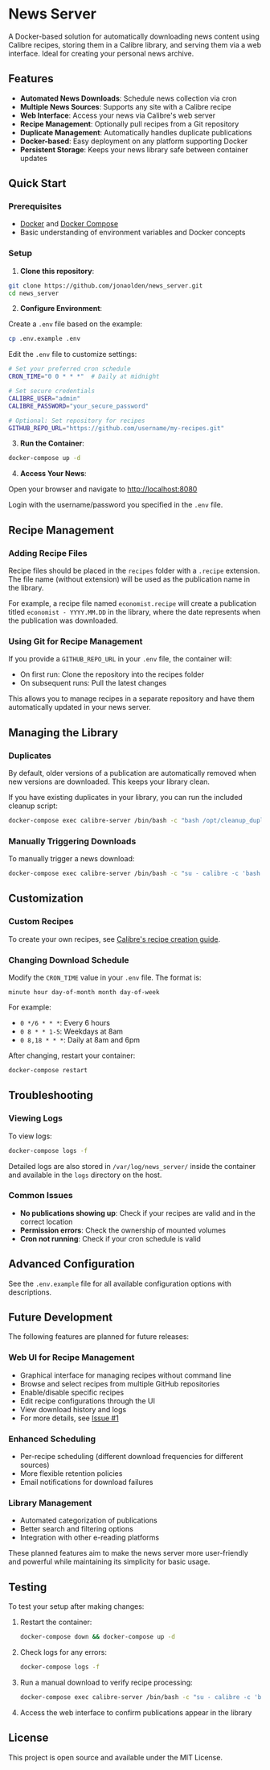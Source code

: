 # News Server

A Docker-based solution for automatically downloading news content using Calibre recipes, storing them in a Calibre library, and serving them via a web interface. Ideal for creating your personal news archive.

## Features

- **Automated News Downloads**: Schedule news collection via cron
- **Multiple News Sources**: Supports any site with a Calibre recipe
- **Web Interface**: Access your news via Calibre's web server
- **Recipe Management**: Optionally pull recipes from a Git repository
- **Duplicate Management**: Automatically handles duplicate publications
- **Docker-based**: Easy deployment on any platform supporting Docker
- **Persistent Storage**: Keeps your news library safe between container updates

## Quick Start

### Prerequisites

- [Docker](https://docs.docker.com/get-docker/) and [Docker Compose](https://docs.docker.com/compose/install/)
- Basic understanding of environment variables and Docker concepts

### Setup

1. **Clone this repository**:

```bash
git clone https://github.com/jonaolden/news_server.git
cd news_server
```

2. **Configure Environment**:

Create a `.env` file based on the example:

```bash
cp .env.example .env
```

Edit the `.env` file to customize settings:

```bash
# Set your preferred cron schedule 
CRON_TIME="0 0 * * *"  # Daily at midnight

# Set secure credentials
CALIBRE_USER="admin"
CALIBRE_PASSWORD="your_secure_password"

# Optional: Set repository for recipes 
GITHUB_REPO_URL="https://github.com/username/my-recipes.git"
```

3. **Run the Container**:

```bash
docker-compose up -d
```

4. **Access Your News**:

Open your browser and navigate to [http://localhost:8080](http://localhost:8080)

Login with the username/password you specified in the `.env` file.

## Recipe Management

### Adding Recipe Files

Recipe files should be placed in the `recipes` folder with a `.recipe` extension. The file name (without extension) will be used as the publication name in the library.

For example, a recipe file named `economist.recipe` will create a publication titled `economist - YYYY.MM.DD` in the library, where the date represents when the publication was downloaded.

### Using Git for Recipe Management

If you provide a `GITHUB_REPO_URL` in your `.env` file, the container will:
- On first run: Clone the repository into the recipes folder
- On subsequent runs: Pull the latest changes

This allows you to manage recipes in a separate repository and have them automatically updated in your news server.

## Managing the Library

### Duplicates

By default, older versions of a publication are automatically removed when new versions are downloaded. This keeps your library clean.

If you have existing duplicates in your library, you can run the included cleanup script:

```bash
docker-compose exec calibre-server /bin/bash -c "bash /opt/cleanup_duplicates.sh"
```

### Manually Triggering Downloads

To manually trigger a news download:

```bash
docker-compose exec calibre-server /bin/bash -c "su - calibre -c 'bash /opt/download_news.sh'"
```

## Customization

### Custom Recipes

To create your own recipes, see [Calibre's recipe creation guide](https://manual.calibre-ebook.com/news.html).

### Changing Download Schedule

Modify the `CRON_TIME` value in your `.env` file. The format is:

```
minute hour day-of-month month day-of-week
```

For example:
- `0 */6 * * *`: Every 6 hours
- `0 8 * * 1-5`: Weekdays at 8am
- `0 8,18 * * *`: Daily at 8am and 6pm

After changing, restart your container:

```bash
docker-compose restart
```

## Troubleshooting

### Viewing Logs

To view logs:

```bash
docker-compose logs -f
```

Detailed logs are also stored in `/var/log/news_server/` inside the container and available in the `logs` directory on the host.

### Common Issues

- **No publications showing up**: Check if your recipes are valid and in the correct location
- **Permission errors**: Check the ownership of mounted volumes
- **Cron not running**: Check if your cron schedule is valid

## Advanced Configuration

See the `.env.example` file for all available configuration options with descriptions.

## Future Development

The following features are planned for future releases:

### Web UI for Recipe Management
- Graphical interface for managing recipes without command line
- Browse and select recipes from multiple GitHub repositories
- Enable/disable specific recipes
- Edit recipe configurations through the UI
- View download history and logs
- For more details, see [Issue #1](https://github.com/jonaolden/news_server/issues/1)

### Enhanced Scheduling
- Per-recipe scheduling (different download frequencies for different sources)
- More flexible retention policies
- Email notifications for download failures

### Library Management
- Automated categorization of publications
- Better search and filtering options
- Integration with other e-reading platforms

These planned features aim to make the news server more user-friendly and powerful while maintaining its simplicity for basic usage.

## Testing

To test your setup after making changes:

1. Restart the container:
   ```bash
   docker-compose down && docker-compose up -d
   ```

2. Check logs for any errors:
   ```bash
   docker-compose logs -f
   ```

3. Run a manual download to verify recipe processing:
   ```bash
   docker-compose exec calibre-server /bin/bash -c "su - calibre -c 'bash /opt/download_news.sh'"
   ```

4. Access the web interface to confirm publications appear in the library

## License

This project is open source and available under the MIT License.
